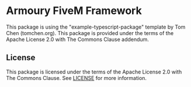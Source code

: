 # Armoury FiveM Framework

This package is using the "example-typescript-package" template by Tom Chen (tomchen.org).
This package is provided under the terms of the Apache License 2.0 with The Commons Clause addendum.

## License

This package is licensed under the terms of the Apache License 2.0 with The Commons Clause.
See [LICENSE](LICENSE) for more information.